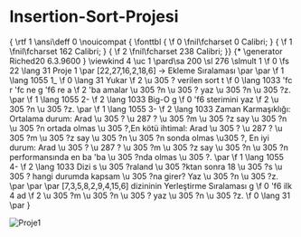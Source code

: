 # Insertion-Sort-Projesi

{ \rtf 1 \ansi\deff 0 \nouicompat { \fonttbl { \f 0 \fnil\fcharset 0 Calibri; } { \f 1 \fnil\fcharset 162 Calibri; } { \f 2 \fnil\fcharset 238 Calibri; }}
{\* \generator Riched20 6.3.9600 } \viewkind 4 \uc 1 
\pard\sa 200 \sl 276 \slmult 1 \f 0 \fs 22 \lang 31 Proje 1 \par
[22,27,16,2,18,6] -> Ekleme Sıralaması \par
\par
\f 1 \lang 1055 1_ \f 0 \lang 31 Yukar \f 2 \u 305 ? verilen sort t \f 0 \lang 1033 \'fc r \'fc ne g \'f6 re a \f 2 \'ba amalar \u 305 ?n \u 305 ? yaz \u 305 ?n \u 305 ?z. \par
\f 1 \lang 1055 2- \f 2 \lang 1033 Big-O g \f 0 \'f6 sterimini yaz \f 2 \u 305 ?n \u 305 ?z. \par
\f 1 \lang 1055 3- \f 2 \lang 1033 Zaman Karmaşıklığı: Ortalama durum: Arad \u 305 ? \u 287 ? \u 305 ?m \u 305 ?z say \u 305 ?n \u 305 ?n ortada olmas \u 305 ?,En kötü ihtimal: Arad \u 305 ? \u 287 ? \u 305 ?m \u 305 ?z say \u 305 ?n \u 305 ?n sonda olmas \u305 ?, En iyi durum: Arad \u 305 ? \u 287 ? \u 305 ?m \u 305 ?z say \u 305 ?n \u 305 ?n performansında en ba \'ba \u 305 ?nda olmas \u 305 ?. \par
\f 1 \lang 1055 4- \f 2 \lang 1033 Dizi s \u 305 ?raland \u 305 ?ktan sonra 18 \u 305 ?s \u 305 ? hangi durumda kapsam \u 305 ?na girer? Yaz \u 305 ?n \u 305 ?z. \par
\par
\par
[7,3,5,8,2,9,4,15,6] dizininin Yerleştirme Sıralaması g \f 0 \'f6 ilk 4 ad \f 2 \u 305 ?m \u 305 ?n \u 305 ? yaz \u 305 ?n \u 305 ?z. \f 0 \lang 31 \par
}

![Proje1](https://user-images.githubusercontent.com/84620334/165104491-d4d20a58-01cf-4098-96df-d80eb273ea14.png)
